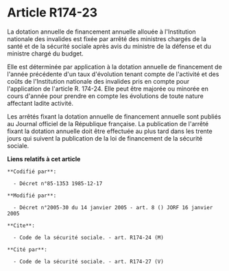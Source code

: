 # Article R174-23

La dotation annuelle de financement annuelle allouée à l'Institution nationale des invalides est fixée par arrêté des
ministres chargés de la santé et de la sécurité sociale après avis du ministre de la défense et du ministre chargé du budget.

Elle est déterminée par application à la dotation annuelle de financement de l'année précédente d'un taux d'évolution tenant
compte de l'activité et des coûts de l'Institution nationale des invalides pris en compte pour l'application de l'article R.
174-24. Elle peut être majorée ou minorée en cours d'année pour prendre en compte les évolutions de toute nature affectant
ladite activité.

Les arrêtés fixant la dotation annuelle de financement annuelle sont publiés au Journal officiel de la République française.
La publication de l'arrêté fixant la dotation annuelle doit être effectuée au plus tard dans les trente jours qui suivent la
publication de la loi de financement de la sécurité sociale.

**Liens relatifs à cet article**

	**Codifié par**:

	  - Décret n°85-1353 1985-12-17

	**Modifié par**:

	  - Décret n°2005-30 du 14 janvier 2005 - art. 8 () JORF 16 janvier 2005

	**Cite**:

	  - Code de la sécurité sociale. - art. R174-24 (M)

	**Cité par**:

	  - Code de la sécurité sociale. - art. R174-27 (V)
